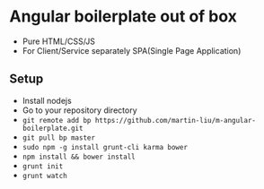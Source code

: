 # Angular boilerplate out of box

* Pure HTML/CSS/JS
* For Client/Service separately SPA(Single Page Application)

## Setup
  * Install nodejs
  * Go to your repository directory
  * `git remote add bp https://github.com/martin-liu/m-angular-boilerplate.git`
  * `git pull bp master`
  * `sudo npm -g install grunt-cli karma bower`
  * `npm install && bower install`
  * `grunt init`
  * `grunt watch`
